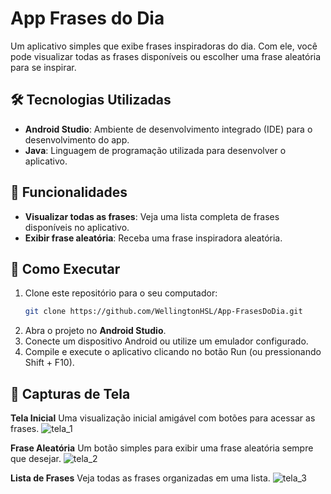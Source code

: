 # App Frases do Dia  

Um aplicativo simples que exibe frases inspiradoras do dia. Com ele, você pode visualizar todas as frases disponíveis ou escolher uma frase aleatória para se inspirar.  

## 🛠️ Tecnologias Utilizadas  

- **Android Studio**: Ambiente de desenvolvimento integrado (IDE) para o desenvolvimento do app.  
- **Java**: Linguagem de programação utilizada para desenvolver o aplicativo.  

## 📱 Funcionalidades  

- **Visualizar todas as frases**: Veja uma lista completa de frases disponíveis no aplicativo.  
- **Exibir frase aleatória**: Receba uma frase inspiradora aleatória.  

## 🚀 Como Executar  

1. Clone este repositório para o seu computador:  
   ```bash  
   git clone https://github.com/WellingtonHSL/App-FrasesDoDia.git
2. Abra o projeto no **Android Studio**.
3. Conecte um dispositivo Android ou utilize um emulador configurado.
4. Compile e execute o aplicativo clicando no botão Run (ou pressionando Shift + F10).

## 📸 Capturas de Tela
**Tela Inicial**
Uma visualização inicial amigável com botões para acessar as frases.
![tela_1](https://github.com/user-attachments/assets/d515e8b5-dac2-4442-bb27-9e2a5b8af4cd)

**Frase Aleatória**
Um botão simples para exibir uma frase aleatória sempre que desejar.
![tela_2](https://github.com/user-attachments/assets/236c1cf8-fa51-47e3-aba6-9f9c8f42acba)

**Lista de Frases**
Veja todas as frases organizadas em uma lista.
![tela_3](https://github.com/user-attachments/assets/0776a7b2-fb7f-4d03-aad0-a73157764fbb)

